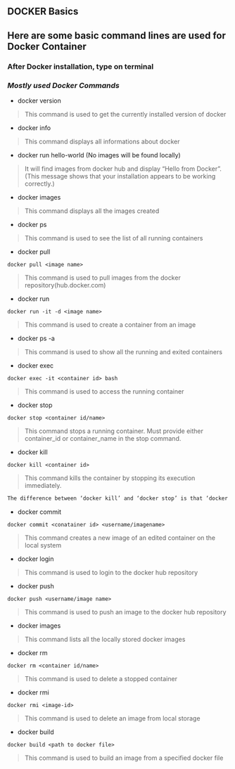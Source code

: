 ## DOCKER Basics

## Here are some basic command lines are used for Docker Container

### After Docker installation, type on terminal
### _Mostly used Docker Commands_

- docker version 
> This command is used to get the currently installed version of docker

- docker info 
> This command displays all informations about docker

- docker run hello-world (No images will be found locally)
> It will find images from docker hub and display “Hello from Docker”. (This message shows that your installation appears to be working correctly.)

- docker images
> This command displays all the images created

- docker ps 
> This command is used to see the list of all running containers

- docker pull
```ssh
docker pull <image name>
```
> This command is used to pull images from the docker repository(hub.docker.com)

- docker run
```ssh
docker run -it -d <image name>
```
> This command is used to create a container from an image

- docker ps -a
> This command is used to show all the running and exited containers

- docker exec
```ssh
docker exec -it <container id> bash
```
> This command is used to access the running container

- docker stop
```ssh
docker stop <container id/name>
```
> This command stops a running container. Must provide either container_id or container_name in the stop command.

- docker kill
```ssh
docker kill <container id>
```
> This command kills the container by stopping its execution immediately. 

```sh
The difference between ‘docker kill’ and ‘docker stop’ is that ‘docker stop’ gives the container time to shutdown gracefully, in situations when it is taking too much time for getting the container to stop, one can opt to kill it..

```

- docker commit
```ssh
docker commit <conatainer id> <username/imagename>
```
> This command creates a new image of an edited container on the local system

- docker login
> This command is used to login to the docker hub repository

- docker push
```ssh
docker push <username/image name>
```
> This command is used to push an image to the docker hub repository

- docker images
> This command lists all the locally stored docker images

- docker rm
```ssh
docker rm <container id/name>
```
> This command is used to delete a stopped container

- docker rmi
```ssh
docker rmi <image-id>
```
> This command is used to delete an image from local storage

- docker build
```ssh
docker build <path to docker file>
```
> This command is used to build an image from a specified docker file





